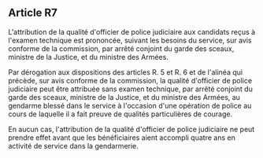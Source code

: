 Article R7
----
L'attribution de la qualité d'officier de police judiciaire aux candidats reçus
à l'examen technique est prononcée, suivant les besoins du service, sur avis
conforme de la commission, par arrêté conjoint du garde des sceaux, ministre de
la Justice, et du ministre des Armées.

Par dérogation aux dispositions des articles R. 5 et R. 6 et de l'alinéa qui
précède, sur avis conforme de la commission, la qualité d'officier de police
judiciaire peut être attribuée sans examen technique, par arrêté conjoint du
garde des sceaux, ministre de la Justice, et du ministre des Armées, au gendarme
blessé dans le service à l'occasion d'une opération de police au cours de
laquelle il a fait preuve de qualités particulières de courage.

En aucun cas, l'attribution de la qualité d'officier de police judiciaire ne
peut prendre effet avant que les bénéficiaires aient accompli quatre ans en
activité de service dans la gendarmerie.
